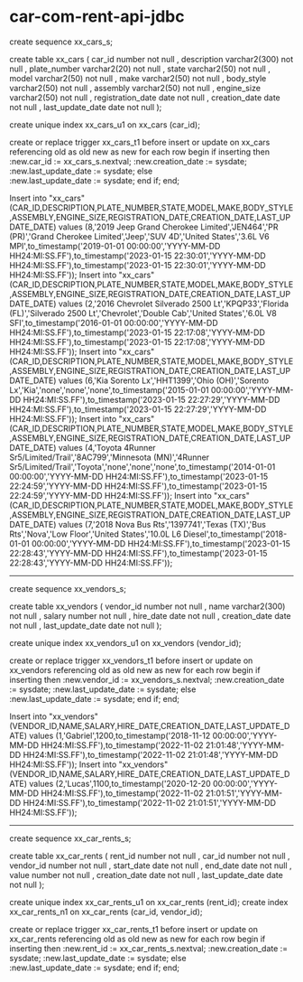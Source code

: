 # car-com-rent-api-jdbc

create sequence xx_cars_s;

create table xx_cars (
      car_id              number	    not null
    , description         varchar2(300) not null
    , plate_number        varchar2(20)  not null
    , state               varchar2(50)  not null
    , model               varchar2(50)  not null
    , make                varchar2(50)  not null
    , body_style          varchar2(50)  not null
    , assembly            varchar2(50)  not null
    , engine_size         varchar2(50)  not null
    , registration_date   date          not null
    , creation_date       date          not null
    , last_update_date    date          not null
);

create unique index xx_cars_u1 on xx_cars (car_id);

create or replace trigger xx_cars_t1 
before insert or update on xx_cars
referencing old as old new as new
for each row 
begin
    if inserting then
        :new.car_id           := xx_cars_s.nextval;
        :new.creation_date    := sysdate;
        :new.last_update_date := sysdate;
    else       
        :new.last_update_date := sysdate;
    end if;
end;

Insert into "xx_cars" (CAR_ID,DESCRIPTION,PLATE_NUMBER,STATE,MODEL,MAKE,BODY_STYLE,ASSEMBLY,ENGINE_SIZE,REGISTRATION_DATE,CREATION_DATE,LAST_UPDATE_DATE) values (8,'2019 Jeep Grand Cherokee Limited','JEN464','PR (PR)','Grand Cherokee Limited','Jeep','SUV 4D','United States','3.6L V6 MPI',to_timestamp('2019-01-01 00:00:00','YYYY-MM-DD HH24:MI:SS.FF'),to_timestamp('2023-01-15 22:30:01','YYYY-MM-DD HH24:MI:SS.FF'),to_timestamp('2023-01-15 22:30:01','YYYY-MM-DD HH24:MI:SS.FF'));
Insert into "xx_cars" (CAR_ID,DESCRIPTION,PLATE_NUMBER,STATE,MODEL,MAKE,BODY_STYLE,ASSEMBLY,ENGINE_SIZE,REGISTRATION_DATE,CREATION_DATE,LAST_UPDATE_DATE) values (2,'2016 Chevrolet Silverado 2500 Lt','KPQP33','Florida (FL)','Silverado 2500 Lt','Chevrolet','Double Cab','United States','6.0L V8 SFI',to_timestamp('2016-01-01 00:00:00','YYYY-MM-DD HH24:MI:SS.FF'),to_timestamp('2023-01-15 22:17:08','YYYY-MM-DD HH24:MI:SS.FF'),to_timestamp('2023-01-15 22:17:08','YYYY-MM-DD HH24:MI:SS.FF'));
Insert into "xx_cars" (CAR_ID,DESCRIPTION,PLATE_NUMBER,STATE,MODEL,MAKE,BODY_STYLE,ASSEMBLY,ENGINE_SIZE,REGISTRATION_DATE,CREATION_DATE,LAST_UPDATE_DATE) values (6,'Kia Sorento Lx','HHT1399','Ohio (OH)','Sorento Lx','Kia','none','none','none',to_timestamp('2015-01-01 00:00:00','YYYY-MM-DD HH24:MI:SS.FF'),to_timestamp('2023-01-15 22:27:29','YYYY-MM-DD HH24:MI:SS.FF'),to_timestamp('2023-01-15 22:27:29','YYYY-MM-DD HH24:MI:SS.FF'));
Insert into "xx_cars" (CAR_ID,DESCRIPTION,PLATE_NUMBER,STATE,MODEL,MAKE,BODY_STYLE,ASSEMBLY,ENGINE_SIZE,REGISTRATION_DATE,CREATION_DATE,LAST_UPDATE_DATE) values (4,'Toyota 4Runner Sr5/Limited/Trail','8AC799','Minnesota (MN)','4Runner Sr5/Limited/Trail','Toyota','none','none','none',to_timestamp('2014-01-01 00:00:00','YYYY-MM-DD HH24:MI:SS.FF'),to_timestamp('2023-01-15 22:24:59','YYYY-MM-DD HH24:MI:SS.FF'),to_timestamp('2023-01-15 22:24:59','YYYY-MM-DD HH24:MI:SS.FF'));
Insert into "xx_cars" (CAR_ID,DESCRIPTION,PLATE_NUMBER,STATE,MODEL,MAKE,BODY_STYLE,ASSEMBLY,ENGINE_SIZE,REGISTRATION_DATE,CREATION_DATE,LAST_UPDATE_DATE) values (7,'2018 Nova Bus Rts','1397741','Texas (TX)','Bus Rts','Nova','Low Floor','United States','10.0L L6 Diesel',to_timestamp('2018-01-01 00:00:00','YYYY-MM-DD HH24:MI:SS.FF'),to_timestamp('2023-01-15 22:28:43','YYYY-MM-DD HH24:MI:SS.FF'),to_timestamp('2023-01-15 22:28:43','YYYY-MM-DD HH24:MI:SS.FF'));

-------------------------

create sequence xx_vendors_s;

create table xx_vendors (
      vendor_id           number        not null
    , name                varchar2(300) not null
    , salary              number        not null
    , hire_date           date          not null
    , creation_date       date          not null
    , last_update_date    date          not null
);

create unique index xx_vendors_u1 on xx_vendors (vendor_id);

create or replace trigger xx_vendors_t1 
before insert or update on xx_vendors
referencing old as old new as new
for each row 
begin
    if inserting then
        :new.vendor_id        := xx_vendors_s.nextval;
        :new.creation_date    := sysdate;
        :new.last_update_date := sysdate;
    else       
        :new.last_update_date := sysdate;
    end if;
end;

Insert into "xx_vendors" (VENDOR_ID,NAME,SALARY,HIRE_DATE,CREATION_DATE,LAST_UPDATE_DATE) values (1,'Gabriel',1200,to_timestamp('2018-11-12 00:00:00','YYYY-MM-DD HH24:MI:SS.FF'),to_timestamp('2022-11-02 21:01:48','YYYY-MM-DD HH24:MI:SS.FF'),to_timestamp('2022-11-02 21:01:48','YYYY-MM-DD HH24:MI:SS.FF'));
Insert into "xx_vendors" (VENDOR_ID,NAME,SALARY,HIRE_DATE,CREATION_DATE,LAST_UPDATE_DATE) values (2,'Lucas',1100,to_timestamp('2020-12-20 00:00:00','YYYY-MM-DD HH24:MI:SS.FF'),to_timestamp('2022-11-02 21:01:51','YYYY-MM-DD HH24:MI:SS.FF'),to_timestamp('2022-11-02 21:01:51','YYYY-MM-DD HH24:MI:SS.FF'));

---------------------------

create sequence xx_car_rents_s;

create table xx_car_rents (
      rent_id             number        not null
    , car_id              number        not null
    , vendor_id           number        not null
    , start_date          date          not null
    , end_date            date          not null
    , value               number        not null
    , creation_date       date          not null
    , last_update_date    date          not null
);

create unique index xx_car_rents_u1 on xx_car_rents (rent_id);
create index xx_car_rents_n1 on xx_car_rents (car_id, vendor_id);

create or replace trigger xx_car_rents_t1 
before insert or update on xx_car_rents
referencing old as old new as new
for each row 
begin
    if inserting then
        :new.rent_id          := xx_car_rents_s.nextval;
        :new.creation_date    := sysdate;
        :new.last_update_date := sysdate;
    else       
        :new.last_update_date := sysdate;
    end if;
end;
